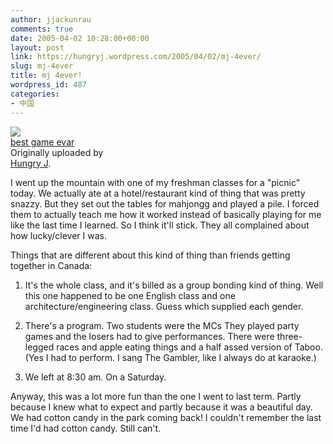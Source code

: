 ```yaml
---
author: jjackunrau
comments: true
date: 2005-04-02 10:28:00+00:00
layout: post
link: https://hungryj.wordpress.com/2005/04/02/mj-4ever/
slug: mj-4ever
title: mj 4ever!
wordpress_id: 487
categories:
- 中国
---
```


[![](http://photos6.flickr.com/8182090_57853f9b3c_m.jpg)](http://www.flickr.com/photos/hungry_j/8182090/)   
 [best game evar](http://www.flickr.com/photos/hungry_j/8182090/)    
 Originally uploaded by   
[Hungry J](http://www.flickr.com/people/hungry_j/). 

I went up the mountain with one of my freshman classes for a "picnic" today.  We actually ate at a hotel/restaurant kind of thing that was pretty snazzy.  But they set out the tables for mahjongg and played a pile.  I forced them to actually teach me how it worked instead of basically playing for me like the last time I learned.  So I think it'll stick.  They all complained about how lucky/clever I was.  
  
Things that are different about this kind of thing than friends getting together in Canada:   
  
1) It's the whole class, and it's billed as a group bonding kind of thing.  Well this one happened to be one English class and one architecture/engineering class.  Guess which supplied each gender.  
  
2) There's a program.  Two students were the MCs  They played party games and the losers had to give performances.  There were three-legged races and apple eating things and a half assed version of Taboo.  (Yes I had to perform.  I sang The Gambler, like I always do at karaoke.)  
  
3) We left at 8:30 am.  On a Saturday.  
  
Anyway, this was a lot more fun than the one I went to last term.  Partly because I knew what to expect and partly because it was a beautiful day.  We had cotton candy in the park coming back!  I couldn't remember the last time I'd had cotton candy.  Still can't.  

